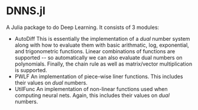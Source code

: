 # DNNS.jl
A Julia package to do Deep Learning.
It consists of 3 modules:
- AutoDiff
    This is essentially the implementation of a *dual* number system along with
    how to evaluate them with basic arithmatic, log, exponential, and trigonometric functions.
    Linear combinations of functions are supported -- so automatically we can also evaluate dual numbers on
    polynomials.
    Finally, the chain rule as well as matrix/vector multiplication is supported.
- PWLF
    An implementation of piece-wise liner functions. This includes their values on *dual* numbers.
- UtilFunc
    An implementation of non-linear functions used when computing neural nets. Again, this includes their 
    values on *dual* numbers.
